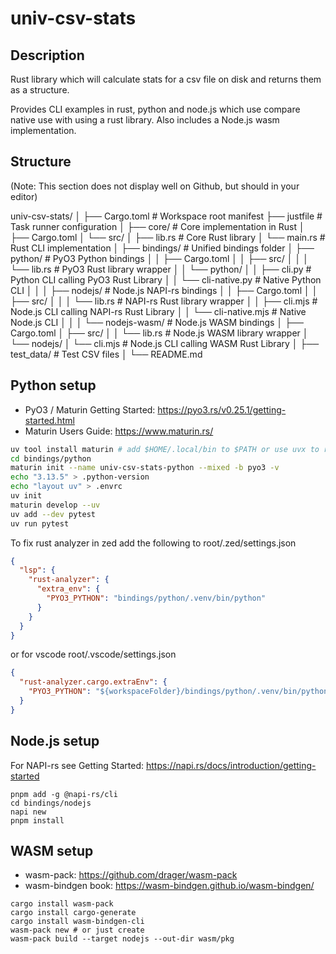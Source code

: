 # univ-csv-stats

## Description

Rust library which will calculate stats for a csv file on disk and returns them as a structure.

Provides CLI examples in rust, python and node.js which use compare native use with using a rust library. Also includes a Node.js wasm implementation.

## Structure

(Note: This section does not display well on Github, but should in your editor)

univ-csv-stats/
│
├── Cargo.toml                         # Workspace root manifest
├── justfile                           # Task runner configuration
│
├── core/                              # Core implementation in Rust
│   ├── Cargo.toml
│   └── src/
│       ├── lib.rs                     # Core Rust library
│       └── main.rs                    # Rust CLI implementation
│
├── bindings/                           # Unified bindings folder
│   ├── python/                         # PyO3 Python bindings
│   │   ├── Cargo.toml
│   │   ├── src/
│   │   │   └── lib.rs                 # PyO3 Rust library wrapper
│   │   └── python/
│   │       ├── cli.py                  # Python CLI calling PyO3 Rust Library
│   │       └── cli-native.py           # Native Python CLI
│   │
│   ├── nodejs/                         # Node.js NAPI-rs bindings
│   │   ├── Cargo.toml
│   │   ├── src/
│   │   │   └── lib.rs                 # NAPI-rs Rust library wrapper
│   │   ├── cli.mjs                     # Node.js CLI calling NAPI-rs Rust Library
│   │   └── cli-native.mjs              # Native Node.js CLI
│   │
│   └── nodejs-wasm/                   # Node.js WASM bindings
│       ├── Cargo.toml
│       ├── src/
│       │   └── lib.rs                 # Node.js WASM library wrapper
│       └── nodejs/
│           └── cli.mjs                 # Node.js CLI calling WASM Rust Library
│
├── test_data/                         # Test CSV files
│
└── README.md

## Python setup

- PyO3 / Maturin Getting Started: https://pyo3.rs/v0.25.1/getting-started.html
- Maturin Users Guide: https://www.maturin.rs/

```sh
uv tool install maturin # add $HOME/.local/bin to $PATH or use uvx to run maturin
cd bindings/python
maturin init --name univ-csv-stats-python --mixed -b pyo3 -v
echo "3.13.5" > .python-version
echo "layout uv" > .envrc
uv init
maturin develop --uv
uv add --dev pytest
uv run pytest
```

To fix rust analyzer in zed add the following to root/.zed/settings.json
```json
{
  "lsp": {
    "rust-analyzer": {
      "extra_env": {
        "PYO3_PYTHON": "bindings/python/.venv/bin/python"
      }
    }
  }
}
```

or for vscode root/.vscode/settings.json
```json
{
  "rust-analyzer.cargo.extraEnv": {
    "PYO3_PYTHON": "${workspaceFolder}/bindings/python/.venv/bin/python"
  }
}
```


## Node.js setup

For NAPI-rs see Getting Started: https://napi.rs/docs/introduction/getting-started

```
pnpm add -g @napi-rs/cli
cd bindings/nodejs
napi new
pnpm install
```

## WASM setup

- wasm-pack: https://github.com/drager/wasm-pack
- wasm-bindgen book: https://wasm-bindgen.github.io/wasm-bindgen/

```
cargo install wasm-pack
cargo install cargo-generate
cargo install wasm-bindgen-cli
wasm-pack new # or just create
wasm-pack build --target nodejs --out-dir wasm/pkg
```

